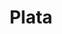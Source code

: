 ---
title: "Plata"
draft: false
identifier: "plata"
description : "plata"
menu:
  main:
    identifier: 'anillo.plata'
    parent: 'anillos'
    weight: 3
---